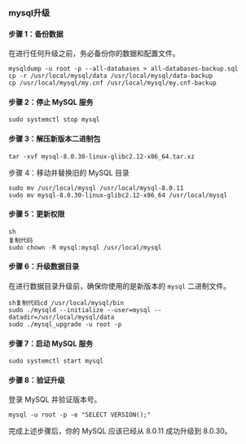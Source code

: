 ### mysql升级

#### 步骤 1：备份数据

在进行任何升级之前，务必备份你的数据和配置文件。

```
mysqldump -u root -p --all-databases > all-databases-backup.sql
cp -r /usr/local/mysql/data /usr/local/mysql/data-backup
cp /usr/local/mysql/my.cnf /usr/local/mysql/my.cnf-backup
```

#### 步骤 2：停止 MySQL 服务

```
sudo systemctl stop mysql
```

#### 步骤 3：解压新版本二进制包

```
tar -xvf mysql-8.0.30-linux-glibc2.12-x86_64.tar.xz
```

步骤 4：移动并替换旧的 MySQL 目录

```
sudo mv /usr/local/mysql /usr/local/mysql-8.0.11
sudo mv mysql-8.0.30-linux-glibc2.12-x86_64 /usr/local/mysql
```

#### 步骤 5：更新权限

```
sh
复制代码
sudo chown -R mysql:mysql /usr/local/mysql
```

#### 步骤 6：升级数据目录

在进行数据目录升级前，确保你使用的是新版本的 `mysql` 二进制文件。

```
sh复制代码cd /usr/local/mysql/bin
sudo ./mysqld --initialize --user=mysql --datadir=/usr/local/mysql/data
sudo ./mysql_upgrade -u root -p
```

#### 步骤 7：启动 MySQL 服务

```
sudo systemctl start mysql
```

#### 步骤 8：验证升级

登录 MySQL 并验证版本号。

```
mysql -u root -p -e "SELECT VERSION();"
```

完成上述步骤后，你的 MySQL 应该已经从 8.0.11 成功升级到 8.0.30。